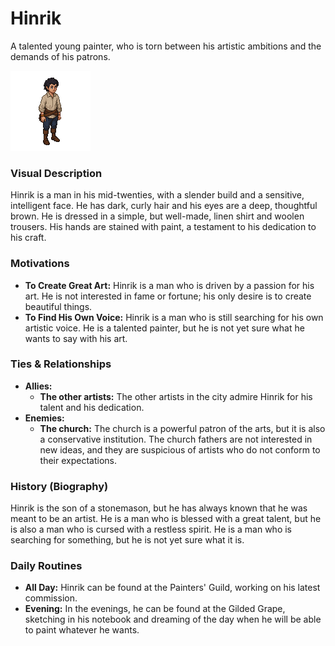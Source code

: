 # Hinrik

A talented young painter, who is torn between his artistic ambitions and the demands of his patrons.

![](hinrik.png)

### Visual Description

Hinrik is a man in his mid-twenties, with a slender build and a sensitive, intelligent face. He has dark, curly hair and his eyes are a deep, thoughtful brown. He is dressed in a simple, but well-made, linen shirt and woolen trousers. His hands are stained with paint, a testament to his dedication to his craft.

### Motivations

- **To Create Great Art:** Hinrik is a man who is driven by a passion for his art. He is not interested in fame or fortune; his only desire is to create beautiful things.
- **To Find His Own Voice:** Hinrik is a man who is still searching for his own artistic voice. He is a talented painter, but he is not yet sure what he wants to say with his art.

### Ties & Relationships

- **Allies:**
    - **The other artists:** The other artists in the city admire Hinrik for his talent and his dedication.
- **Enemies:**
    - **The church:** The church is a powerful patron of the arts, but it is also a conservative institution. The church fathers are not interested in new ideas, and they are suspicious of artists who do not conform to their expectations.

### History (Biography)

Hinrik is the son of a stonemason, but he has always known that he was meant to be an artist. He is a man who is blessed with a great talent, but he is also a man who is cursed with a restless spirit. He is a man who is searching for something, but he is not yet sure what it is.

### Daily Routines

- **All Day:** Hinrik can be found at the Painters' Guild, working on his latest commission.
- **Evening:** In the evenings, he can be found at the Gilded Grape, sketching in his notebook and dreaming of the day when he will be able to paint whatever he wants.
